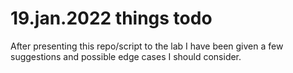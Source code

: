 
# 19.jan.2022 things todo

After presenting this repo/script to the lab I have been given a few suggestions and possible edge cases I should consider.


